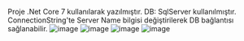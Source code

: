 Proje .Net Core 7 kullanılarak yazılmıştır.
DB: SqlServer kullanılmıştır.
ConnectionString'te Server Name bilgisi değiştirilerek DB bağlantısı sağlanabilir.
![image](https://github.com/ofkrc/AuthSystem/assets/75641524/f6fba21e-8627-4ac0-9b30-07c18fa19dbc)
![image](https://github.com/ofkrc/AuthSystem/assets/75641524/620c07c2-41c3-4e0c-9c3c-05d3f1bdcb7c)
![image](https://github.com/ofkrc/AuthSystem/assets/75641524/e80ae790-98b1-4e8d-a459-aca388e75a1b)
![image](https://github.com/ofkrc/AuthSystem/assets/75641524/cb7665f7-ffe2-405e-9d5f-290eb6f2bf91)

